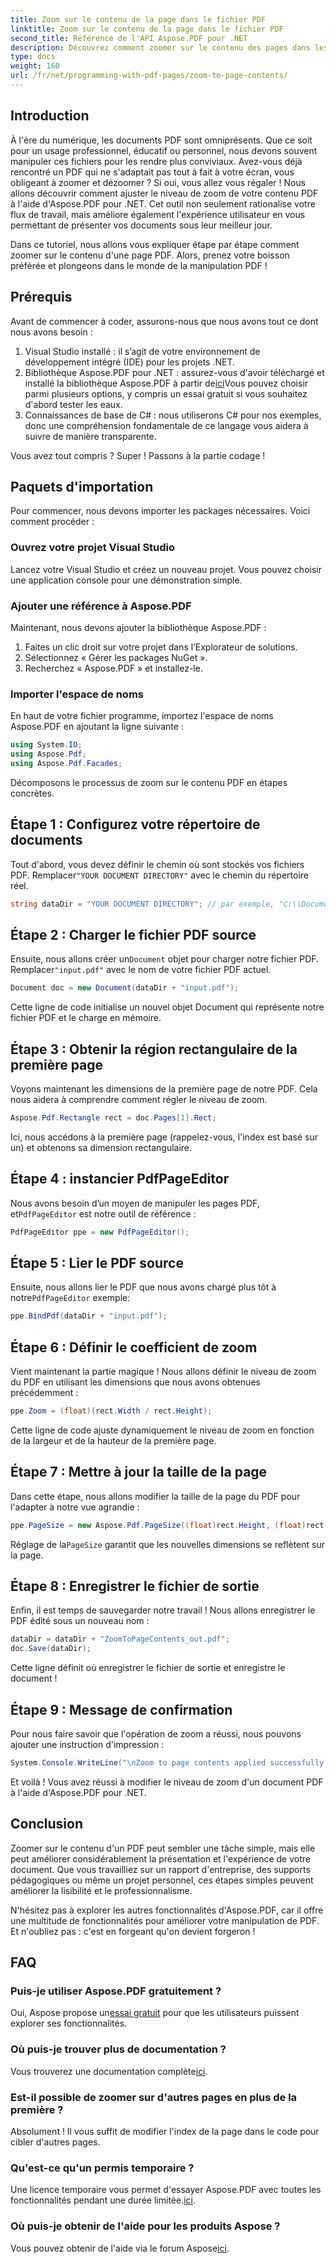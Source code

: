 ```yaml
---
title: Zoom sur le contenu de la page dans le fichier PDF
linktitle: Zoom sur le contenu de la page dans le fichier PDF
second_title: Référence de l'API Aspose.PDF pour .NET
description: Découvrez comment zoomer sur le contenu des pages dans les fichiers PDF à l'aide d'Aspose.PDF pour .NET dans ce guide complet. Améliorez vos documents PDF en fonction de vos besoins spécifiques.
type: docs
weight: 160
url: /fr/net/programming-with-pdf-pages/zoom-to-page-contents/
---
```

## Introduction

À l'ère du numérique, les documents PDF sont omniprésents. Que ce soit pour un usage professionnel, éducatif ou personnel, nous devons souvent manipuler ces fichiers pour les rendre plus conviviaux. Avez-vous déjà rencontré un PDF qui ne s'adaptait pas tout à fait à votre écran, vous obligeant à zoomer et dézoomer ? Si oui, vous allez vous régaler ! Nous allons découvrir comment ajuster le niveau de zoom de votre contenu PDF à l'aide d'Aspose.PDF pour .NET. Cet outil non seulement rationalise votre flux de travail, mais améliore également l'expérience utilisateur en vous permettant de présenter vos documents sous leur meilleur jour.

Dans ce tutoriel, nous allons vous expliquer étape par étape comment zoomer sur le contenu d'une page PDF. Alors, prenez votre boisson préférée et plongeons dans le monde de la manipulation PDF !

## Prérequis

Avant de commencer à coder, assurons-nous que nous avons tout ce dont nous avons besoin :

1. Visual Studio installé : il s’agit de votre environnement de développement intégré (IDE) pour les projets .NET.
2.  Bibliothèque Aspose.PDF pour .NET : assurez-vous d'avoir téléchargé et installé la bibliothèque Aspose.PDF à partir de[ici](https://releases.aspose.com/pdf/net/)Vous pouvez choisir parmi plusieurs options, y compris un essai gratuit si vous souhaitez d'abord tester les eaux.
3. Connaissances de base de C# : nous utiliserons C# pour nos exemples, donc une compréhension fondamentale de ce langage vous aidera à suivre de manière transparente.

Vous avez tout compris ? Super ! Passons à la partie codage !

## Paquets d'importation

Pour commencer, nous devons importer les packages nécessaires. Voici comment procéder :

### Ouvrez votre projet Visual Studio

Lancez votre Visual Studio et créez un nouveau projet. Vous pouvez choisir une application console pour une démonstration simple.

### Ajouter une référence à Aspose.PDF

Maintenant, nous devons ajouter la bibliothèque Aspose.PDF :

1. Faites un clic droit sur votre projet dans l’Explorateur de solutions.
2. Sélectionnez « Gérer les packages NuGet ».
3. Recherchez « Aspose.PDF » et installez-le.

### Importer l'espace de noms

En haut de votre fichier programme, importez l'espace de noms Aspose.PDF en ajoutant la ligne suivante :

```csharp
using System.IO;
using Aspose.Pdf;
using Aspose.Pdf.Facades;
```

Décomposons le processus de zoom sur le contenu PDF en étapes concrètes.

## Étape 1 : Configurez votre répertoire de documents

 Tout d'abord, vous devez définir le chemin où sont stockés vos fichiers PDF. Remplacer`"YOUR DOCUMENT DIRECTORY"` avec le chemin du répertoire réel.

```csharp
string dataDir = "YOUR DOCUMENT DIRECTORY"; // par exemple, "C:\\Documents\\"
```

## Étape 2 : Charger le fichier PDF source

 Ensuite, nous allons créer un`Document` objet pour charger notre fichier PDF. Remplacer`"input.pdf"` avec le nom de votre fichier PDF actuel.

```csharp
Document doc = new Document(dataDir + "input.pdf");
```

Cette ligne de code initialise un nouvel objet Document qui représente notre fichier PDF et le charge en mémoire.

## Étape 3 : Obtenir la région rectangulaire de la première page

Voyons maintenant les dimensions de la première page de notre PDF. Cela nous aidera à comprendre comment régler le niveau de zoom. 

```csharp
Aspose.Pdf.Rectangle rect = doc.Pages[1].Rect;
```

Ici, nous accédons à la première page (rappelez-vous, l'index est basé sur un) et obtenons sa dimension rectangulaire.

## Étape 4 : instancier PdfPageEditor

 Nous avons besoin d’un moyen de manipuler les pages PDF, et`PdfPageEditor` est notre outil de référence :

```csharp
PdfPageEditor ppe = new PdfPageEditor();
```

## Étape 5 : Lier le PDF source

 Ensuite, nous allons lier le PDF que nous avons chargé plus tôt à notre`PdfPageEditor` exemple:

```csharp
ppe.BindPdf(dataDir + "input.pdf");
```

## Étape 6 : Définir le coefficient de zoom

Vient maintenant la partie magique ! Nous allons définir le niveau de zoom du PDF en utilisant les dimensions que nous avons obtenues précédemment :

```csharp
ppe.Zoom = (float)(rect.Width / rect.Height);
```

Cette ligne de code ajuste dynamiquement le niveau de zoom en fonction de la largeur et de la hauteur de la première page.

## Étape 7 : Mettre à jour la taille de la page

Dans cette étape, nous allons modifier la taille de la page du PDF pour l'adapter à notre vue agrandie :

```csharp
ppe.PageSize = new Aspose.Pdf.PageSize((float)rect.Height, (float)rect.Width);
```

 Réglage de la`PageSize` garantit que les nouvelles dimensions se reflètent sur la page.

## Étape 8 : Enregistrer le fichier de sortie

Enfin, il est temps de sauvegarder notre travail ! Nous allons enregistrer le PDF édité sous un nouveau nom :

```csharp
dataDir = dataDir + "ZoomToPageContents_out.pdf";
doc.Save(dataDir);
```

Cette ligne définit où enregistrer le fichier de sortie et enregistre le document !

## Étape 9 : Message de confirmation

Pour nous faire savoir que l'opération de zoom a réussi, nous pouvons ajouter une instruction d'impression :

```csharp
System.Console.WriteLine("\nZoom to page contents applied successfully.\nFile saved at " + dataDir);
```

Et voilà ! Vous avez réussi à modifier le niveau de zoom d'un document PDF à l'aide d'Aspose.PDF pour .NET. 

## Conclusion

Zoomer sur le contenu d'un PDF peut sembler une tâche simple, mais elle peut améliorer considérablement la présentation et l'expérience de votre document. Que vous travailliez sur un rapport d'entreprise, des supports pédagogiques ou même un projet personnel, ces étapes simples peuvent améliorer la lisibilité et le professionnalisme.

N'hésitez pas à explorer les autres fonctionnalités d'Aspose.PDF, car il offre une multitude de fonctionnalités pour améliorer votre manipulation de PDF. Et n'oubliez pas : c'est en forgeant qu'on devient forgeron !

## FAQ

### Puis-je utiliser Aspose.PDF gratuitement ?
 Oui, Aspose propose un[essai gratuit](https://releases.aspose.com/) pour que les utilisateurs puissent explorer ses fonctionnalités.

### Où puis-je trouver plus de documentation ?
 Vous trouverez une documentation complète[ici](https://reference.aspose.com/pdf/net/).

### Est-il possible de zoomer sur d'autres pages en plus de la première ?
Absolument ! Il vous suffit de modifier l'index de la page dans le code pour cibler d'autres pages.

### Qu'est-ce qu'un permis temporaire ?
Une licence temporaire vous permet d'essayer Aspose.PDF avec toutes les fonctionnalités pendant une durée limitée.[ici](https://purchase.aspose.com/temporary-license/).

### Où puis-je obtenir de l'aide pour les produits Aspose ?
 Vous pouvez obtenir de l'aide via le forum Aspose[ici](https://forum.aspose.com/c/pdf/10).